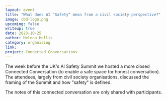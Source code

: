 ```yaml
---
layout: event
title: "What does AI “Safety” mean from a civil society perspective?"
image: cbd-logo.png
upcoming: false
writeup: true
date: 2023-10-25
author: Helena Hollis
category: organising
link: 
project: Connected Conversations
---
```


The week before the UK's AI Safety Summit we hosted a more closed Connected Conversation (to enable a safe space for honest conversation). The attendees, largely from civil society organisations, discussed the framing of the Summit and how "safety" is defined.  

The notes of this connected conversation are only shared with participants.